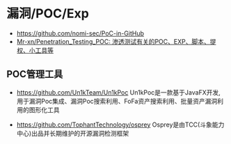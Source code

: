 # 漏洞/POC/Exp

- https://github.com/nomi-sec/PoC-in-GitHub
- [Mr-xn/Penetration_Testing_POC: 渗透测试有关的POC、EXP、脚本、提权、小工具等](https://github.com/Mr-xn/Penetration_Testing_POC)

## POC管理工具

- https://github.com/Un1kTeam/Un1kPoc Un1kPoc是一款基于JavaFX开发,用于漏洞Poc集成、漏洞Poc搜索利用、FoFa资产搜索利用、批量资产漏洞利用的图形化工具

- https://github.com/TophantTechnology/osprey   Osprey是由TCC(斗象能力中心)出品并长期维护的开源漏洞检测框架
